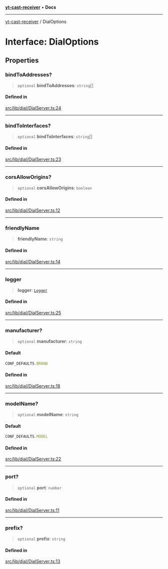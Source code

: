 [**yt-cast-receiver**](../README.md) • **Docs**

***

[yt-cast-receiver](../README.md) / DialOptions

# Interface: DialOptions

## Properties

### bindToAddresses?

> `optional` **bindToAddresses**: `string`[]

#### Defined in

[src/lib/dial/DialServer.ts:24](https://github.com/patrickkfkan/yt-cast-receiver/blob/e384300201bf276a725286875fe0fb4b45f5c05f/src/lib/dial/DialServer.ts#L24)

***

### bindToInterfaces?

> `optional` **bindToInterfaces**: `string`[]

#### Defined in

[src/lib/dial/DialServer.ts:23](https://github.com/patrickkfkan/yt-cast-receiver/blob/e384300201bf276a725286875fe0fb4b45f5c05f/src/lib/dial/DialServer.ts#L23)

***

### corsAllowOrigins?

> `optional` **corsAllowOrigins**: `boolean`

#### Defined in

[src/lib/dial/DialServer.ts:12](https://github.com/patrickkfkan/yt-cast-receiver/blob/e384300201bf276a725286875fe0fb4b45f5c05f/src/lib/dial/DialServer.ts#L12)

***

### friendlyName

> **friendlyName**: `string`

#### Defined in

[src/lib/dial/DialServer.ts:14](https://github.com/patrickkfkan/yt-cast-receiver/blob/e384300201bf276a725286875fe0fb4b45f5c05f/src/lib/dial/DialServer.ts#L14)

***

### logger

> **logger**: [`Logger`](Logger.md)

#### Defined in

[src/lib/dial/DialServer.ts:25](https://github.com/patrickkfkan/yt-cast-receiver/blob/e384300201bf276a725286875fe0fb4b45f5c05f/src/lib/dial/DialServer.ts#L25)

***

### manufacturer?

> `optional` **manufacturer**: `string`

#### Default

```ts
CONF_DEFAULTS.BRAND
```

#### Defined in

[src/lib/dial/DialServer.ts:18](https://github.com/patrickkfkan/yt-cast-receiver/blob/e384300201bf276a725286875fe0fb4b45f5c05f/src/lib/dial/DialServer.ts#L18)

***

### modelName?

> `optional` **modelName**: `string`

#### Default

```ts
CONF_DEFAULTS.MODEL
```

#### Defined in

[src/lib/dial/DialServer.ts:22](https://github.com/patrickkfkan/yt-cast-receiver/blob/e384300201bf276a725286875fe0fb4b45f5c05f/src/lib/dial/DialServer.ts#L22)

***

### port?

> `optional` **port**: `number`

#### Defined in

[src/lib/dial/DialServer.ts:11](https://github.com/patrickkfkan/yt-cast-receiver/blob/e384300201bf276a725286875fe0fb4b45f5c05f/src/lib/dial/DialServer.ts#L11)

***

### prefix?

> `optional` **prefix**: `string`

#### Defined in

[src/lib/dial/DialServer.ts:13](https://github.com/patrickkfkan/yt-cast-receiver/blob/e384300201bf276a725286875fe0fb4b45f5c05f/src/lib/dial/DialServer.ts#L13)
